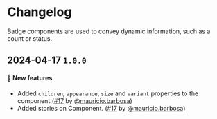 # Changelog

Badge components are used to convey dynamic information, such as a count or status.

## 2024-04-17 `1.0.0`

#### 🎉 New features

- Added `children`, `appearance`, `size` and `variant` properties to the component.([#17](https://git.rarolabs.com.br/frontend/rarui/-/merge_requests/17) by [@mauricio.barbosa](https://git.rarolabs.com.br/mauricio.barbosa))
- Added stories on Component. ([#17](https://git.rarolabs.com.br/frontend/rarui/-/merge_requests/17) by [@mauricio.barbosa](https://git.rarolabs.com.br/mauricio.barbosa))

<!-- #### 🛠 Breaking changes -->

<!-- #### 📚 3rd party library updates -->

<!-- #### 🎉 New features -->

<!-- #### 🐛 Bug fixes -->

<!-- #### 💡 Others -->
